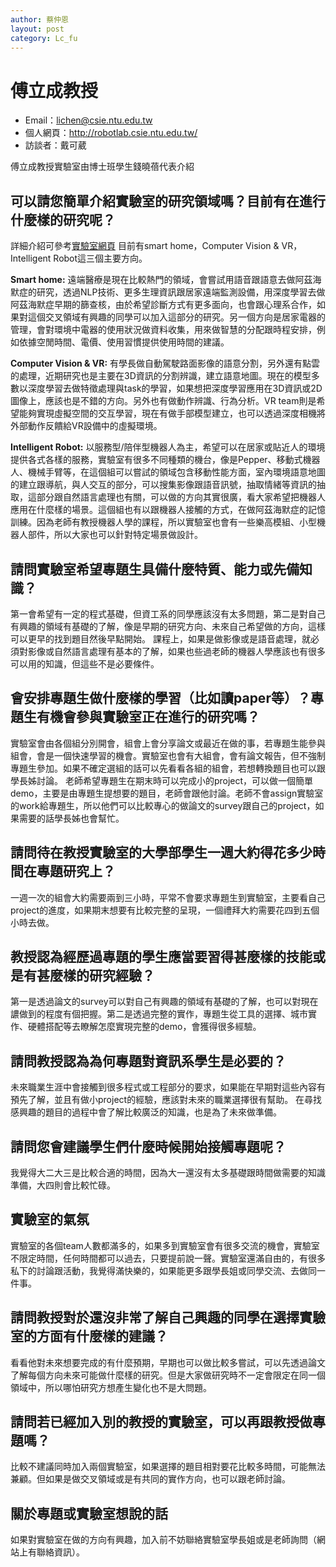 ```yaml
---
author: 蔡仲恩
layout: post
category: Lc_fu
---
```


#  傅立成教授
- Email：lichen@csie.ntu.edu.tw
- 個人網頁：<http://robotlab.csie.ntu.edu.tw/>
- 訪談者：戴可葳

傅立成教授實驗室由博士班學生錢曉蓓代表介紹
## 可以請您簡單介紹實驗室的研究領域嗎？目前有在進行什麼樣的研究呢？
詳細介紹可參考[實驗室網頁](https://www.csie.ntu.edu.tw/app-op/lab.php?Sn=17)
目前有smart home，Computer Vision & VR，Intelligent Robot這三個主要方向。

**Smart home:** 遠端醫療是現在比較熱門的領域，會嘗試用語音跟語意去做阿茲海默症的研究，透過NLP技術、更多生理資訊跟居家遠端監測設備，用深度學習去做阿茲海默症早期的篩查核，由於希望診斷方式有更多面向，也會跟心理系合作，如果對這個交叉領域有興趣的同學可以加入這部分的研究。另一個方向是居家電器的管理，會對環境中電器的使用狀況做資料收集，用來做智慧的分配跟時程安排，例如依據空閒時間、電價、使用習慣提供使用時間的建議。

**Computer Vision & VR:** 有學長做自動駕駛路面影像的語意分割，另外還有點雲的處理，近期研究也是主要在3D資訊的分割辨識，建立語意地圖。現在的模型多數以深度學習去做特徵處理與task的學習，如果想把深度學習應用在3D資訊或2D圖像上，應該也是不錯的方向。另外也有做動作辨識、行為分析。VR team則是希望能夠實現虛擬空間的交互學習，現在有做手部模型建立，也可以透過深度相機將外部動作反饋給VR設備中的虛擬環境。

**Intelligent Robot:** 以服務型/陪伴型機器人為主，希望可以在居家或貼近人的環境提供各式各樣的服務，實驗室有很多不同種類的機台，像是Pepper、移動式機器人、機械手臂等，在這個組可以嘗試的領域包含移動性能方面，室內環境語意地圖的建立跟導航，與人交互的部分，可以搜集影像跟語音訊號，抽取情緒等資訊的抽取，這部分跟自然語言處理也有關，可以做的方向其實很廣，看大家希望把機器人應用在什麼樣的場景。這個組也有以跟機器人接觸的方式，在做阿茲海默症的記憶訓練。因為老師有教授機器人學的課程，所以實驗室也會有一些樂高模組、小型機器人部件，所以大家也可以針對特定場景做設計。

## 請問實驗室希望專題生具備什麼特質、能力或先備知識？
第一會希望有一定的程式基礎，但資工系的同學應該沒有太多問題，第二是對自己有興趣的領域有基礎的了解，像是早期的研究方向、未來自己希望做的方向，這樣可以更早的找到題目然後早點開始。
課程上，如果是做影像或是語音處理，就必須對影像或自然語言處理有基本的了解，如果也些過老師的機器人學應該也有很多可以用的知識，但這些不是必要條件。

## 會安排專題生做什麼樣的學習（比如讀paper等）？專題生有機會參與實驗室正在進行的研究嗎？
實驗室會由各個組分別開會，組會上會分享論文或最近在做的事，若專題生能參與組會，會是一個快速學習的機會。實驗室也會有大組會，會有論文報告，但不強制專題生參加。如果不確定選組的話可以先看看各組的組會，若想轉換題目也可以跟學長姊討論。
老師希望專題生在期末時可以完成小的project，可以做一個簡單demo，主要是由專題生提想要的題目，老師會跟他討論。老師不會assign實驗室的work給專題生，所以他們可以比較專心的做論文的survey跟自己的project，如果需要的話學長姊也會幫忙。

## 請問待在教授實驗室的大學部學生一週大約得花多少時間在專題研究上？
一週一次的組會大約需要兩到三小時，平常不會要求專題生到實驗室，主要看自己project的進度，如果期末想要有比較完整的呈現，一個禮拜大約需要花四到五個小時去做。

## 教授認為經歷過專題的學生應當要習得甚麼樣的技能或是有甚麼樣的研究經驗？
第一是透過論文的survey可以對自己有興趣的領域有基礎的了解，也可以對現在譨做到的程度有個把握。第二是透過完整的實作，專題生從工具的選擇、城市實作、硬體搭配等去瞭解怎麼實現完整的demo，會獲得很多經驗。

## 請問教授認為為何專題對資訊系學生是必要的？
未來職業生涯中會接觸到很多程式或工程部分的要求，如果能在早期對這些內容有預先了解，並且有做小project的經驗，應該對未來的職業選擇很有幫助。
在尋找感興趣的題目的過程中會了解比較廣泛的知識，也是為了未來做準備。

## 請問您會建議學生們什麼時候開始接觸專題呢？
我覺得大二大三是比較合適的時間，因為大一還沒有太多基礎跟時間做需要的知識準備，大四則會比較忙碌。

## 實驗室的氣氛
實驗室的各個team人數都滿多的，如果多到實驗室會有很多交流的機會，實驗室不限定時間，任何時間都可以過去，只要提前說一聲。實驗室還滿自由的，有很多私下的討論跟活動，我覺得滿快樂的，如果能更多跟學長姐或同學交流、去做同一件事。

## 請問教授對於還沒非常了解自己興趣的同學在選擇實驗室的方面有什麼樣的建議？
看看他對未來想要完成的有什麼預期，早期也可以做比較多嘗試，可以先透過論文了解每個方向未來可能做什麼樣的研究。但是大家做研究時不一定會限定在同一個領域中，所以哪怕研究方想產生變化也不是大問題。

## 請問若已經加入別的教授的實驗室，可以再跟教授做專題嗎？
比較不建議同時加入兩個實驗室，如果選擇的題目相對要花比較多時間，可能無法兼顧。但如果是做交叉領域或是有共同的實作方向，也可以跟老師討論。

## 關於專題或實驗室想說的話
如果對實驗室在做的方向有興趣，加入前不妨聯絡實驗室學長姐或是老師詢問（網站上有聯絡資訊）。

